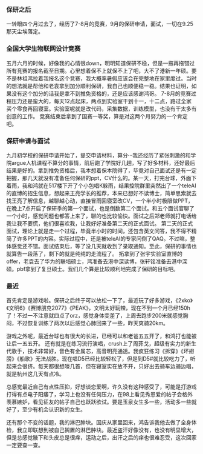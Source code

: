 ﻿### 保研之后
一转眼四个月过去了，经历了7-8月的竞赛，9月的保研申请，面试，一切在9.25那天尘埃落定。

### 全国大学生物联网设计竞赛
五月六月的时候，好像我的心情很down，明明知道保研不稳，但是一拖再拖错过所有竞赛的报名截至日期。心里想着保不上就保不上了吧，大不了港新一年硕。要不是林祖鸿拉着我报名这个竞赛，我大概率暑假应该会在完整地在家里度过。当时的想法就是帮他和老袁拿到加分顺利保研，我自己也顺便稳一稳。结果也证明，如果没有这个加分的话我是拿不到推免资格的，还是应该感谢鸿哥。
7-8月的竞赛过程压力还是蛮大的，每天12点起床，两点到实验室干到十一，十二点，路过全家买个零食再回寝室。实验室呢就是改代码，采集数据，训练模型，也没有干太多有创意的工作。
竞赛结束后拿到了国赛一等奖，算是对这两个月努力的一个肯定吧。

### 保研申请与面试
九月初学校的保研申请开始了，提交申请材料，算分···我还经历了紧张刺激的和学院argue人机课程不算分的事情，前后跑了学院好几趟，写了好多材料，还好最后结果是好的。拿到推免资格后，我本想着保本院得了，毕竟对自己面试还是有一定把握，那几天就没有准备任何保研的ppt，CV什么的。某一天，打完台球，外面下着雨，我和鸿就在517楼下开了个小包唱K躲雨，结果控院群里突然出了一个teleAI的直博的招生信息，想起来王亮学长的推荐，本来已想好不读博士，简单思索就去找王亮了解信息，越聊越心动，直接冒雨回寝室改CV，一个半小时极限做PPT，在晚上7点开启了保研季的第一个面试，也是倒数第二个面试。和五个面试官聊了一个小时，感觉问题也都答上来了，聊的也比较愉快。面试之后郑老师就打电话给我让我不要慌，他们很喜欢我，让我好好准备第二天的正式面试。
第二天的正式面试，理论上就是走一个过程，毕竟半小时的时间，还包含英文问答，我不得不精简了许多PPT的内容。实际过程中，还是被teleAI的专家问倒了QAQ。不过嘛，整体感觉还不错。面试结束后，等了没几天就收到了录取通知。至此，保研的事情也就算告一段落了，剩下的就是纯纯的走流程了。
拓拿到了张宇实验室直博的offer，老袁去了华为的联培硕士，鸿准备去港中深读博，张轩铭准备去港中深硕。pbf拿到了复旦硕士。我们几个算是比较顺利地完成了保研的目标吧。

### 最近
首先肯定是游戏啦。保研之后终于可以放松一下了，最近玩了好多游戏，《2xko》《文明6》《赛博朋克2077》《PEAK》，文明太好玩辣，现在不到一个月已经150h了！不过一不注意就四点了orz，感觉身体变差了，上周去跑步200米就感觉胸闷，不过恢复训练了两次以后感觉心肺回来了一些，昨天爽骑20km。

游戏之外呢，最近台球也有很大的长进，已经可以和老爸五五开了，和鸿打也能被让后一五五开。
还有就是在练习流行演唱，crush上了周菲戈，超级有实力的新生代歌手，技术非常好，音色有金属芯，高音明亮通透。我疯狂练习《拆穿》《坏翅膀》《船歌》无法战胜。现在唱D5已经比较轻松了，但是到D5#就比较吃力了，听起来会很挤。每天都很想嚎几首，但在寝室实在放不开，只好出去骑车边骑边唱，就是杭州这几天有点冷。

总感觉最近自己有点性压抑，好想谈恋爱啊，许久没有这种感受了，可能是打游戏打得有点电子阳痿了，学习上也没有任何压力，在98上看见秀恩爱的帖子会格外羡慕嫉妒，看见征友的帖子自己也跃跃欲试。要是玉泉女生多一些，活动多一些就好了，至少有机会认识新的女生。

还有那个不变的话题，我的淋巴肿块。国庆从家里回来，鸿告诉我他去做了全身体检，我立即联想到被自己搁置的淋巴肿块。最近盗汗好像没有，也没有明显增大，但是总感觉腋下和头皮总是很痒，运动之后，出汗之后的痒也很难忍受，这次回家一定要查一查。